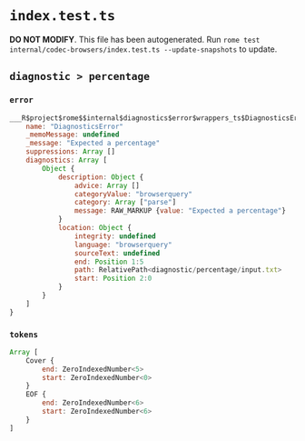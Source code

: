 # `index.test.ts`

**DO NOT MODIFY**. This file has been autogenerated. Run `rome test internal/codec-browsers/index.test.ts --update-snapshots` to update.

## `diagnostic > percentage`

### `error`

```javascript
___R$project$rome$$internal$diagnostics$error$wrappers_ts$DiagnosticsError {
	name: "DiagnosticsError"
	_memoMessage: undefined
	_message: "Expected a percentage"
	suppressions: Array []
	diagnostics: Array [
		Object {
			description: Object {
				advice: Array []
				categoryValue: "browserquery"
				category: Array ["parse"]
				message: RAW_MARKUP {value: "Expected a percentage"}
			}
			location: Object {
				integrity: undefined
				language: "browserquery"
				sourceText: undefined
				end: Position 1:5
				path: RelativePath<diagnostic/percentage/input.txt>
				start: Position 2:0
			}
		}
	]
}
```

### `tokens`

```javascript
Array [
	Cover {
		end: ZeroIndexedNumber<5>
		start: ZeroIndexedNumber<0>
	}
	EOF {
		end: ZeroIndexedNumber<6>
		start: ZeroIndexedNumber<6>
	}
]
```
